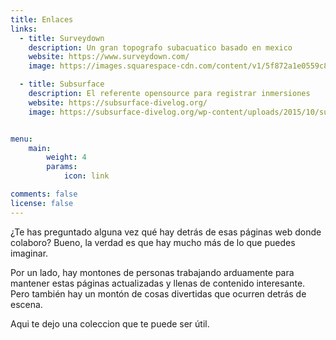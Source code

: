 ```yaml
---
title: Enlaces
links:
  - title: Surveydown
    description: Un gran topografo subacuatico basado en mexico
    website: https://www.surveydown.com/
    image: https://images.squarespace-cdn.com/content/v1/5f872a1e0559c85d25404ef9/1603051710548-WQZ1OZQO987PM0XTM2FU/Survey-Down-Logo.png?format=300w

  - title: Subsurface
    description: El referente opensource para registrar inmersiones
    website: https://subsurface-divelog.org/
    image: https://subsurface-divelog.org/wp-content/uploads/2015/10/subsurface-icon1.png


menu:
    main: 
        weight: 4
        params:
            icon: link

comments: false
license: false
---
```


¿Te has preguntado alguna vez qué hay detrás de esas páginas web donde colaboro? Bueno, la verdad es que hay mucho más de lo que puedes imaginar.

Por un lado, hay montones de personas trabajando arduamente para mantener estas páginas actualizadas y llenas de contenido interesante. Pero también hay un montón de cosas divertidas que ocurren detrás de escena.

Aqui te dejo una coleccion que te puede ser útil.
